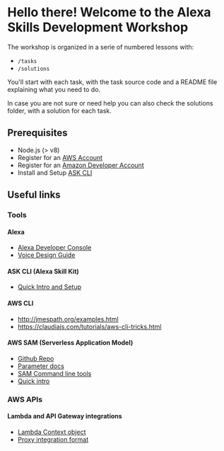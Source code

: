 # Hello there! Welcome to the Alexa Skills Development Workshop

The workshop is organized in a serie of numbered lessons with:

- `/tasks`
- `/solutions`

You'll start with each task, with the task source code and a README file explaining what you need to do.

In case you are not sure or need help you can also check the solutions folder, with a solution for each task.

## Prerequisites

* Node.js (> v8)
* Register for an [AWS Account](https://aws.amazon.com/)
* Register for an [Amazon Developer Account](https://developer.amazon.com)
* Install and Setup [ASK CLI](https://developer.amazon.com/docs/smapi/quick-start-alexa-skills-kit-command-line-interface.html)

## Useful links

### Tools

#### Alexa

* [Alexa Developer Console](https://developer.amazon.com/alexa)
* [Voice Design Guide](https://developer.amazon.com/designing-for-voice)

#### ASK CLI (Alexa Skill Kit)

* [Quick Intro and Setup](https://developer.amazon.com/docs/smapi/quick-start-alexa-skills-kit-command-line-interface.html)

#### AWS CLI

* http://jmespath.org/examples.html
* https://claudiajs.com/tutorials/aws-cli-tricks.html

#### AWS SAM (Serverless Application Model)

* [Github Repo](https://github.com/awslabs/serverless-application-model)
* [Parameter docs](https://github.com/awslabs/serverless-application-model/blob/master/versions/2016-10-31.md)
* [SAM Command line tools](https://github.com/awslabs/aws-sam-cli)
* [Quick intro](https://docs.aws.amazon.com/lambda/latest/dg/serverless_app.html)

### AWS APIs

#### Lambda and API Gateway integrations

* [Lambda Context object](https://docs.aws.amazon.com/lambda/latest/dg/nodejs-prog-model-context.html)
* [Proxy integration format](https://docs.aws.amazon.com/apigateway/latest/developerguide/set-up-lambda-proxy-integrations.html)